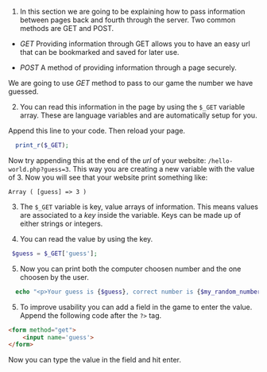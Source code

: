1. In this section we are going to be explaining how to pass information between pages back and fourth through the server. Two common methods are GET and POST.

  * *GET*
  Providing information through GET allows you to have an easy url that can be bookmarked and saved for later use.

  * *POST*
  A method of providing information through a page securely.

 We are going to use *GET* method to pass to our game the number we have guessed.

2. You can read this information in the page by using the `$_GET` variable array.
 These are language variables and are automatically setup for you.

 Append this line to your code. Then reload your page.

 ```php
   print_r($_GET);
 ```

 Now try appending this at the end of the *url* of your website: `/hello-world.php?guess=3`. This way you are creating a new variable with the value of 3. Now you will see that your website print something like:

 ```
 Array ( [guess] => 3 )
 ```

3. The `$_GET` variable is key, value arrays of information. This means values are associated to a *key* inside the variable. Keys can be made up of either strings or integers.

3. You can read the value by using the key.
  ```php
   $guess = $_GET['guess'];
  ```

5. Now you can print both the computer choosen number and the one choosen by the user.

  ```php
    echo "<p>Your guess is {$guess}, correct number is {$my_random_number}</p>";
  ```

5. To improve usability you can add a field in the game to enter the value. Append the following code after the `?>` tag.

  ```html
  <form method="get">
      <input name='guess'>
  </form>
  ```

  Now you can type the value in the field and hit enter.
